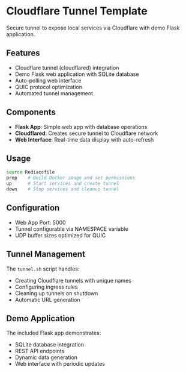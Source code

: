 # Cloudflare Tunnel Template

Secure tunnel to expose local services via Cloudflare with demo Flask application.

## Features
- Cloudflare tunnel (cloudflared) integration
- Demo Flask web application with SQLite database
- Auto-polling web interface
- QUIC protocol optimization
- Automated tunnel management

## Components
- **Flask App**: Simple web app with database operations
- **Cloudflared**: Creates secure tunnel to Cloudflare network
- **Web Interface**: Real-time data display with auto-refresh

## Usage
```bash
source Rediaccfile
prep    # Build Docker image and set permissions
up      # Start services and create tunnel
down    # Stop services and cleanup tunnel
```

## Configuration
- Web App Port: 5000
- Tunnel configurable via NAMESPACE variable
- UDP buffer sizes optimized for QUIC

## Tunnel Management
The `tunnel.sh` script handles:
- Creating Cloudflare tunnels with unique names
- Configuring ingress rules
- Cleaning up tunnels on shutdown
- Automatic URL generation

## Demo Application
The included Flask app demonstrates:
- SQLite database integration
- REST API endpoints
- Dynamic data generation
- Web interface with periodic updates